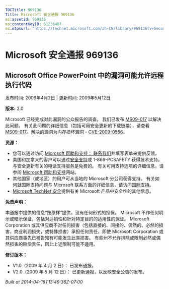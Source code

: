 ```yaml
---
TOCTitle: 969136
Title: Microsoft 安全通报 969136
ms:assetid: 969136
ms:contentKeyID: 61236407
ms:mtpsurl: 'https://technet.microsoft.com/zh-CN/library/969136(v=Security.10)'
---
```




Microsoft 安全通报 969136
=========================

Microsoft Office PowerPoint 中的漏洞可能允许远程执行代码
--------------------------------------------------------

发布时间: 2009年4月2日 | 更新时间: 2009年5月12日

**版本:** 2.0

Microsoft 已经完成对此漏洞的公众报告的调查。 我们已发布 [MS09-017](http://go.microsoft.com/fwlink/?linkid=141704) 以解决此问题。 有关此问题的详细信息（包括可用安全更新的下载链接），请查看 [MS09-017](http://go.microsoft.com/fwlink/?linkid=141704)。解决的漏洞为内存损坏漏洞 - [CVE-2009-0556](http://www.cve.mitre.org/cgi-bin/cvename.cgi?name=cve-2009-0556)。

**资源：**

-   您可以通过访问 [Microsoft 帮助和支持： 联系我们](https://support.microsoft.com/common/survey.aspx?scid=sw;en;1257&amp;showpage=1&amp;ws=technet&amp;sd=tech)并填写表单来提供反馈。
-   美国和加拿大的客户可以通过[安全支持](http://go.microsoft.com/fwlink/?linkid=21131)或 1-866-PCSAFETY 获得技术支持。 与安全更新有关的电话支持服务是免费的。 有关可用支持选项的详细信息，请参阅 [Microsoft 帮助和支持](http://support.microsoft.com/default.aspx?ln=zh-cn)网站。
-   其他国家（或地区）的用户可从当地的 Microsoft 分公司获得支持。 有关如何就国际支持问题与 Microsoft 联系方面的详细信息，请访问[国际支持](http://go.microsoft.com/fwlink/?linkid=21155)。
-   [Microsoft TechNet 安全](http://go.microsoft.com/fwlink/?linkid=21132)提供有关 Microsoft 产品中安全性的其他信息。

**免责声明：**

本通报中提供的信息“按原样”提供，没有任何形式的担保。 Microsoft 不作任何明示或暗示保证，包括对适销性和针对特定目的的适用性的保证。 Microsoft Corporation 或其供应商不对任何损害（包括直接的、间接的、偶然的、必然的损害，商业利润损失，或特殊损害）承担任何责任，即使 Microsoft Corporation 或其供应商事先已被告知有可能发生此类损害。 有些州不允许排除或限制必然或偶然损害的赔偿责任，因此上述限制可能不适用。

**修订版本：**

-   V1.0（2009 年 4 月 2 日）： 已发布通报。
-   V2.0（2009 年 5 月 12 日）： 已更新通报，以反映安全公告的发布。

*Built at 2014-04-18T13:49:36Z-07:00*
